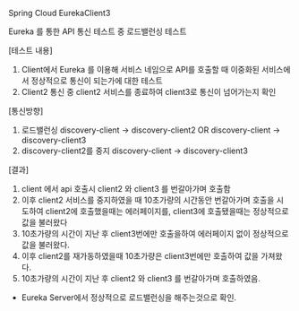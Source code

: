 Spring Cloud EurekaClient3

Eureka 를 통한 API 통신 테스트 중 로드밸런싱 테스트

[테스트 내용]
1. Client에서 Eureka 를 이용해 서비스 네임으로 API를 호출할 때 이중화된 서비스에서 정상적으로 통신이 되는가에 대한 테스트
2. Client2 통신 중 client2 서비스를 종료하여 client3로 통신이 넘어가는지 확인

[통신방향]
1. 로드밸런싱
discovery-client -> discovery-client2  OR  discovery-client -> discovery-client3
2. discovery-client2를 중지
discovery-client -> discovery-client3

[결과]
1. client 에서 api 호출시 client2 와 client3 를 번갈아가며 호출함
2. 이후 client2 서비스를 중지하였을 때 10초가량의 시간동안 번갈아가며 호출을 시도하여 client2에 호출했을때는 에러페이지를,
client3에 호출됐을때는 정상적으로 값을 불러왔다
3. 10초가량의 시간이 지난 후 client3번에만 호출을하여 에러페이지 없이 정상적으로 값을 불러왔다.
4. 이후 client2를 재가동하였을때 10초가량은 client3번에만 호출하여 값을 가져왔다.
5. 10초가량의 시간이 지난 후 client2 와 client3 를 번갈아가며 호출하였음.

* Eureka Server에서 정상적으로 로드밸런싱을 해주는것으로 확인.